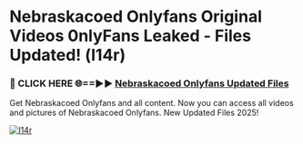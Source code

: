 # Nebraskacoed Onlyfans Original Videos 0nlyFans Leaked - Files Updated! (l14r)

<h3>🔴 CLICK HERE 🌐==►► <a href="https://tinyurl.com/2m67pmp6" rel="nofollow">Nebraskacoed Onlyfans Updated Files</a></h3>

Get Nebraskacoed Onlyfans and all content. Now you can access all videos and pictures of Nebraskacoed Onlyfans. New Updated Files 2025!

[![l14r](https://i.imgur.com/H4QAA4z.gif)](https://tinyurl.com/2m67pmp6)